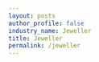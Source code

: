 ```yaml
---
layout: posts 
author_profile: false 
industry_name: Jeweller
title: Jeweller
permalink: /jeweller
---
```

